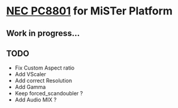 # [NEC PC8801](https://en.wikipedia.org/wiki/PC88) for MiSTer Platform

## Work in progress...

## TODO
- Fix Custom Aspect ratio
- Add VScaler
- Add correct Resolution
- Add Gamma
- Keep forced_scandoubler ? 
- Add Audio MIX ?

